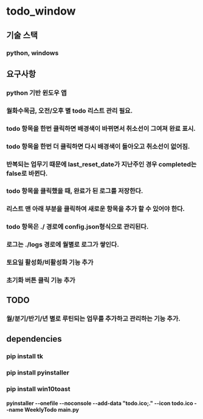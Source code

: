 # todo_window

## 기술 스택
### python, windows

## 요구사항
### python 기반 윈도우 앱
### 월화수목금, 오전/오후 별 todo 리스트 관리 필요.
### todo 항목을 한번 클릭하면 배경색이 바뀌면서 취소선이 그여져 완료 표시.
### todo 항목을 한번 더 클릭하면 다시 배경색이 돌아오고 취소선이 없어짐.
### 반복되는 업무기 때문에 last_reset_date가 지난주인 경우 completed는 false로 바뀐다.
### todo 항목을 클릭했을 때, 완료가 된 로그를 저장한다.
### 리스트 맨 아래 부분을 클릭하여 새로운 항목을 추가 할 수 있어야 한다.
### todo 항목은 ./ 경로에 config.json형식으로 관리된다.
### 로그는 ./logs 경로에 월별로 로그가 쌓인다.
### 토요일 활성화/비활성화 기능 추가
### 초기화 버튼 클릭 기능 추가

## TODO
### 월/분기/반기/년 별로 루틴되는 업무를 추가하고 관리하는 기능 추가.

## dependencies
### pip install tk
### pip install pyinstaller
### pip install win10toast

#### pyinstaller --onefile --noconsole --add-data "todo.ico;." --icon todo.ico --name WeeklyTodo main.py